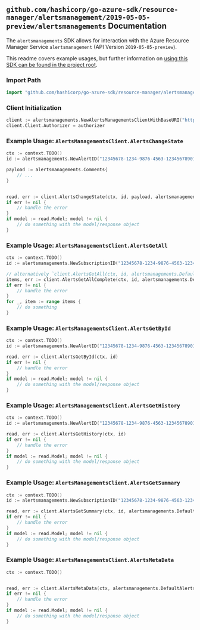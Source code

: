 
## `github.com/hashicorp/go-azure-sdk/resource-manager/alertsmanagement/2019-05-05-preview/alertsmanagements` Documentation

The `alertsmanagements` SDK allows for interaction with the Azure Resource Manager Service `alertsmanagement` (API Version `2019-05-05-preview`).

This readme covers example usages, but further information on [using this SDK can be found in the project root](https://github.com/hashicorp/go-azure-sdk/tree/main/docs).

### Import Path

```go
import "github.com/hashicorp/go-azure-sdk/resource-manager/alertsmanagement/2019-05-05-preview/alertsmanagements"
```


### Client Initialization

```go
client := alertsmanagements.NewAlertsManagementsClientWithBaseURI("https://management.azure.com")
client.Client.Authorizer = authorizer
```


### Example Usage: `AlertsManagementsClient.AlertsChangeState`

```go
ctx := context.TODO()
id := alertsmanagements.NewAlertID("12345678-1234-9876-4563-123456789012", "alertIdValue")

payload := alertsmanagements.Comments{
	// ...
}


read, err := client.AlertsChangeState(ctx, id, payload, alertsmanagements.DefaultAlertsChangeStateOperationOptions())
if err != nil {
	// handle the error
}
if model := read.Model; model != nil {
	// do something with the model/response object
}
```


### Example Usage: `AlertsManagementsClient.AlertsGetAll`

```go
ctx := context.TODO()
id := alertsmanagements.NewSubscriptionID("12345678-1234-9876-4563-123456789012")

// alternatively `client.AlertsGetAll(ctx, id, alertsmanagements.DefaultAlertsGetAllOperationOptions())` can be used to do batched pagination
items, err := client.AlertsGetAllComplete(ctx, id, alertsmanagements.DefaultAlertsGetAllOperationOptions())
if err != nil {
	// handle the error
}
for _, item := range items {
	// do something
}
```


### Example Usage: `AlertsManagementsClient.AlertsGetById`

```go
ctx := context.TODO()
id := alertsmanagements.NewAlertID("12345678-1234-9876-4563-123456789012", "alertIdValue")

read, err := client.AlertsGetById(ctx, id)
if err != nil {
	// handle the error
}
if model := read.Model; model != nil {
	// do something with the model/response object
}
```


### Example Usage: `AlertsManagementsClient.AlertsGetHistory`

```go
ctx := context.TODO()
id := alertsmanagements.NewAlertID("12345678-1234-9876-4563-123456789012", "alertIdValue")

read, err := client.AlertsGetHistory(ctx, id)
if err != nil {
	// handle the error
}
if model := read.Model; model != nil {
	// do something with the model/response object
}
```


### Example Usage: `AlertsManagementsClient.AlertsGetSummary`

```go
ctx := context.TODO()
id := alertsmanagements.NewSubscriptionID("12345678-1234-9876-4563-123456789012")

read, err := client.AlertsGetSummary(ctx, id, alertsmanagements.DefaultAlertsGetSummaryOperationOptions())
if err != nil {
	// handle the error
}
if model := read.Model; model != nil {
	// do something with the model/response object
}
```


### Example Usage: `AlertsManagementsClient.AlertsMetaData`

```go
ctx := context.TODO()


read, err := client.AlertsMetaData(ctx, alertsmanagements.DefaultAlertsMetaDataOperationOptions())
if err != nil {
	// handle the error
}
if model := read.Model; model != nil {
	// do something with the model/response object
}
```

